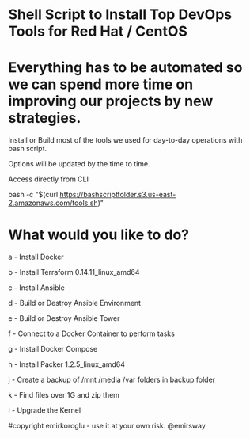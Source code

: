 # Shell Script to Install Top DevOps Tools for Red Hat / CentOS

# Everything has to be automated so we can spend more time on improving our projects by new strategies.

Install or Build most of the tools we used for day-to-day operations with bash script.

Options will be updated by the time to time.

Access directly from CLI

bash -c "$(curl https://bashscriptfolder.s3.us-east-2.amazonaws.com/tools.sh)"


# What would you like to do?

   a - Install Docker
   
   b - Install Terraform 0.14.11_linux_amd64
   
   c - Install Ansible
   
   d - Build or Destroy Ansible Environment
   
   e - Build or Destroy Ansible Tower
   
   f - Connect to a Docker Container to perform tasks
   
   g - Install Docker Compose
   
   h - Install Packer 1.2.5_linux_amd64
   
   j - Create a backup of /mnt /media /var folders in backup folder
   
   k - Find files over 1G and zip them
  
   l - Upgrade the Kernel

#copyright emirkoroglu - use it at your own risk. @emirsway
